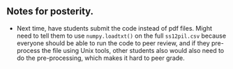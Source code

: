## Notes for posterity.

- Next time, have students submit the code instead of pdf files. Might need to tell them to use `numpy.loadtxt()` on the full `ss12pil.csv` because everyone should be able to run the code to peer review, and if they pre-process the file using Unix tools, other students also would also need to do the pre-processing, which makes it hard to peer grade.
